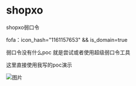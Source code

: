 # shopxo
shopxo弱口令


fofa：icon_hash="1161157653" && is_domain=true

弱口令没有什么poc
就是尝试或者使用超级弱口令工具

这里直接使用我写的poc演示

![图片](https://github.com/user-attachments/assets/6dd81710-380e-48ec-9402-acf734093993)

